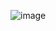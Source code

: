 ![image](https://github.com/soumya-rayast/FacebookLoginPageClone/assets/113257526/6449aed6-a333-445b-b01b-0812cc563211)
